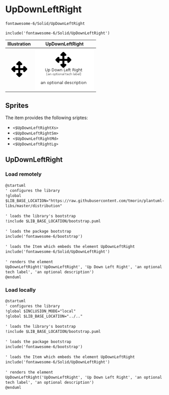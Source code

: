 # UpDownLeftRight


```text
fontawesome-6/Solid/UpDownLeftRight
```

```text
include('fontawesome-6/Solid/UpDownLeftRight')
```



| Illustration | UpDownLeftRight |
| :---: | :---: |
| ![illustration for Illustration](../../fontawesome-6/Solid/UpDownLeftRight.png) | ![illustration for UpDownLeftRight](../../fontawesome-6/Solid/UpDownLeftRight.Local.png) |



## Sprites
The item provides the following sriptes:

- `<$UpDownLeftRightXs>`
- `<$UpDownLeftRightSm>`
- `<$UpDownLeftRightMd>`
- `<$UpDownLeftRightLg>`





## UpDownLeftRight

### Load remotely
```plantuml
@startuml
' configures the library
!global $LIB_BASE_LOCATION="https://raw.githubusercontent.com/tmorin/plantuml-libs/master/distribution"

' loads the library's bootstrap
!include $LIB_BASE_LOCATION/bootstrap.puml

' loads the package bootstrap
include('fontawesome-6/bootstrap')

' loads the Item which embeds the element UpDownLeftRight
include('fontawesome-6/Solid/UpDownLeftRight')

' renders the element
UpDownLeftRight('UpDownLeftRight', 'Up Down Left Right', 'an optional tech label', 'an optional description')
@enduml
```

### Load locally
```plantuml
@startuml
' configures the library
!global $INCLUSION_MODE="local"
!global $LIB_BASE_LOCATION="../.."

' loads the library's bootstrap
!include $LIB_BASE_LOCATION/bootstrap.puml

' loads the package bootstrap
include('fontawesome-6/bootstrap')

' loads the Item which embeds the element UpDownLeftRight
include('fontawesome-6/Solid/UpDownLeftRight')

' renders the element
UpDownLeftRight('UpDownLeftRight', 'Up Down Left Right', 'an optional tech label', 'an optional description')
@enduml
```

